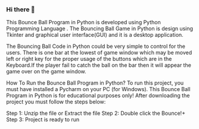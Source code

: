 ### Hi there 👋
This Bounce Ball Program in Python is developed using Python Programming Language . The Bouncing Ball Game in Python is design using Tkinter and graphical user interface(GUI) and it is a desktop application.

The Bouncing Ball Code in Python could be very simple to control for the users. There is one bar at the lowest of game window which may be moved left or right key for the proper usage of the buttons which are in the Keyboard.If the player fail to catch the ball on the bar then it will appear the game over on the game window.

How To Run the Bounce Ball Program in Python?
To run this project, you must have installed a Pycharm on your PC (for Windows). This Bounce Ball Program in Python is for educational purposes only!
After downloading the project you must follow the steps below:

Step 1: Unzip the file or Extract the file
Step 2: Double click the Bounce!+
Step 3: Project is ready to run
<!--
**NagaStark/NagaStark** is a ✨ _special_ ✨ repository because its `README.md` (this file) appears on your GitHub profile.

Here are some ideas to get you started:

- 🔭 I’m currently working on ...
- 🌱 I’m currently learning ...
- 👯 I’m looking to collaborate on ...
- 🤔 I’m looking for help with ...
- 💬 Ask me about ...
- 📫 How to reach me: ...
- 😄 Pronouns: ...
- ⚡ Fun fact: ...
-->
